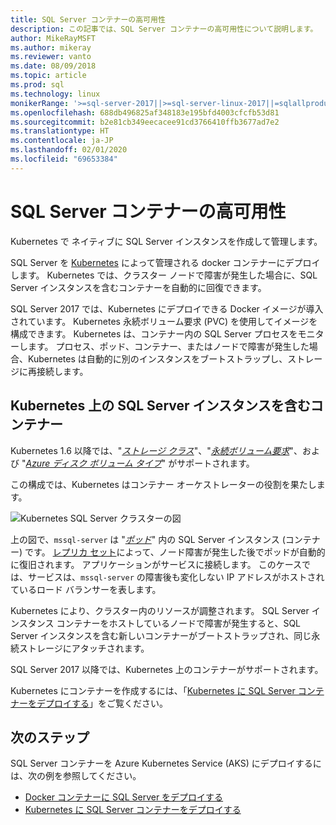 ```yaml
---
title: SQL Server コンテナーの高可用性
description: この記事では、SQL Server コンテナーの高可用性について説明します。
author: MikeRayMSFT
ms.author: mikeray
ms.reviewer: vanto
ms.date: 08/09/2018
ms.topic: article
ms.prod: sql
ms.technology: linux
monikerRange: '>=sql-server-2017||>=sql-server-linux-2017||=sqlallproducts-allversions'
ms.openlocfilehash: 688db496825af348183e195bfd4003cfcfb53d81
ms.sourcegitcommit: b2e81cb349eecacee91cd3766410ffb3677ad7e2
ms.translationtype: HT
ms.contentlocale: ja-JP
ms.lasthandoff: 02/01/2020
ms.locfileid: "69653384"
---
```

# <a name="high-availability-for-sql-server-containers"></a>SQL Server コンテナーの高可用性

Kubernetes で ネイティブに SQL Server インスタンスを作成して管理します。

SQL Server を [Kubernetes](https://kubernetes.io/) によって管理される docker コンテナーにデプロイします。 Kubernetes では、クラスター ノードで障害が発生した場合に、SQL Server インスタンスを含むコンテナーを自動的に回復できます。

SQL Server 2017 では、Kubernetes にデプロイできる Docker イメージが導入されています。 Kubernetes 永続ボリューム要求 (PVC) を使用してイメージを構成できます。 Kubernetes は、コンテナー内の SQL Server プロセスをモニターします。 プロセス、ポッド、コンテナー、またはノードで障害が発生した場合、Kubernetes は自動的に別のインスタンスをブートストラップし、ストレージに再接続します。

## <a name="container-with-sql-server-instance-on-kubernetes"></a>Kubernetes 上の SQL Server インスタンスを含むコンテナー

Kubernetes 1.6 以降では、"[*ストレージ クラス*](https://kubernetes.io/docs/concepts/storage/storage-classes/)"、"[*永続ボリューム要求*](https://kubernetes.io/docs/concepts/storage/storage-classes/#persistentvolumeclaims)"、および "[*Azure ディスク ボリューム タイプ*](https://github.com/kubernetes/examples/tree/master/staging/volumes/azure_disk)" がサポートされます。 

この構成では、Kubernetes はコンテナー オーケストレーターの役割を果たします。 

![Kubernetes SQL Server クラスターの図](media/tutorial-sql-server-containers-kubernetes/kubernetes-sql.png)

上の図で、`mssql-server` は "[*ポッド*](https://kubernetes.io/docs/concepts/workloads/pods/pod/)" 内の SQL Server インスタンス (コンテナー) です。 [レプリカ セット](https://kubernetes.io/docs/concepts/workloads/controllers/replicaset/)によって、ノード障害が発生した後でポッドが自動的に復旧されます。 アプリケーションがサービスに接続します。 このケースでは、サービスは、`mssql-server` の障害後も変化しない IP アドレスがホストされているロード バランサーを表します。

Kubernetes により、クラスター内のリソースが調整されます。 SQL Server インスタンス コンテナーをホストしているノードで障害が発生すると、SQL Server インスタンスを含む新しいコンテナーがブートストラップされ、同じ永続ストレージにアタッチされます。

SQL Server 2017 以降では、Kubernetes 上のコンテナーがサポートされます。

Kubernetes にコンテナーを作成するには、「[Kubernetes に SQL Server コンテナーをデプロイする](tutorial-sql-server-containers-kubernetes.md)」をご覧ください。

## <a name="next-steps"></a>次のステップ

SQL Server コンテナーを Azure Kubernetes Service (AKS) にデプロイするには、次の例を参照してください。
* [Docker コンテナーに SQL Server をデプロイする](sql-server-linux-configure-docker.md)
* [Kubernetes に SQL Server コンテナーをデプロイする](tutorial-sql-server-containers-kubernetes.md)
